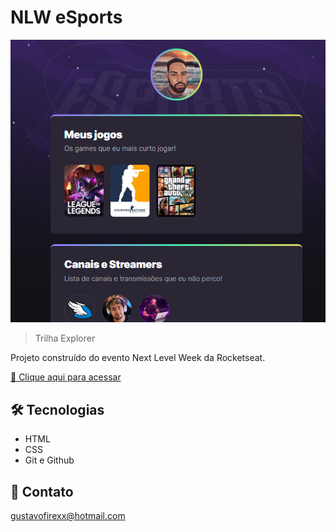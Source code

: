 # NLW eSports

![preview](./gitgub/preview.png)

> Trilha Explorer

Projeto construído do evento Next Level Week da Rocketseat.

[🔗 Clique aqui para acessar](https://gustavoferreira322.github.io/NLW-Esport/)


## 🛠 Tecnologias

- HTML
- CSS
- Git e Github

## 💛 Contato

gustavofirexx@hotmail.com
